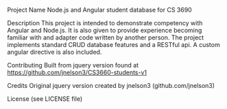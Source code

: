 Project Name
Node.js and Angular student database for CS 3690

Description
This project is intended to demonstrate competency with Angular and Node.js. It is also given to provide experience
becoming familiar with and adapter code written by another person.
The project implements standard CRUD database features and a RESTful api.
A custom angular directive is also included.

Contributing
Built from jquery version found at https://github.com/jnelson3/CS3660-students-v1

Credits
Original jquery version created by jnelson3 (github.com/jnelson3)

License
(see LICENSE file)